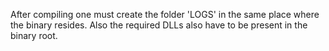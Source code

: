 After compiling one must create the folder 'LOGS' in the same place where the binary resides. Also the required DLLs also have to be present in the binary root.
